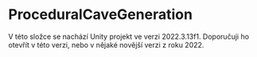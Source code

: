 # ProceduralCaveGeneration
V této složce se nachází Unity projekt ve verzi 2022.3.13f1. Doporučuji ho otevřít v této verzi, nebo v nějaké novější verzi z roku 2022.
